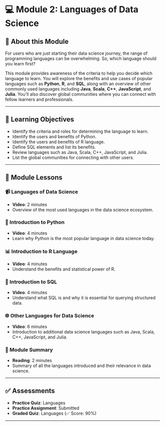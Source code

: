 # 💻 Module 2: Languages of Data Science

## 📌 About this Module
For users who are just starting their data science journey, the range of programming languages can be overwhelming. So, which language should you learn first?

This module provides awareness of the criteria to help you decide which language to learn. You will explore the benefits and use cases of popular languages such as **Python**, **R**, and **SQL**, along with an overview of other commonly used languages including **Java**, **Scala**, **C++**, **JavaScript**, and **Julia**. You'll also discover global communities where you can connect with fellow learners and professionals.

---

## 🎯 Learning Objectives

- Identify the criteria and roles for determining the language to learn.
- Identify the users and benefits of Python.
- Identify the users and benefits of R language.
- Define SQL elements and list its benefits.
- Review languages such as Java, Scala, C++, JavaScript, and Julia.
- List the global communities for connecting with other users.

---

## 🧠 Module Lessons

### 📹 Languages of Data Science
- **Video**: 2 minutes  
- Overview of the most used languages in the data science ecosystem.

### 🐍 Introduction to Python
- **Video**: 4 minutes  
- Learn why Python is the most popular language in data science today.

### 📊 Introduction to R Language
- **Video**: 4 minutes  
- Understand the benefits and statistical power of R.

### 🧮 Introduction to SQL
- **Video**: 4 minutes  
- Understand what SQL is and why it is essential for querying structured data.

### 🌐 Other Languages for Data Science
- **Video**: 6 minutes  
- Introduction to additional data science languages such as Java, Scala, C++, JavaScript, and Julia.

### 📖 Module Summary
- **Reading**: 2 minutes  
- Summary of all the languages introduced and their relevance in data science.

---

## ✅ Assessments

- **Practice Quiz**: Languages  
- **Practice Assignment**: Submitted  
- **Graded Quiz**: Languages (✅ Score: 90%)

---

